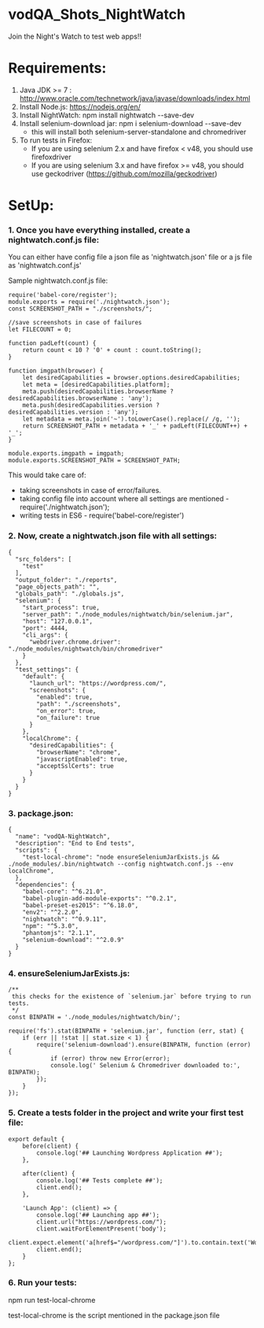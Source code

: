 # vodQA_Shots_NightWatch
Join the Night's Watch to test web apps!!

# Requirements:
1. Java JDK >= 7 : http://www.oracle.com/technetwork/java/javase/downloads/index.html
2. Install Node.js: https://nodejs.org/en/ 
3. Install NightWatch: npm install nightwatch --save-dev
4. Install selenium-download jar: npm i selenium-download --save-dev 
    - this will install both selenium-server-standalone and chromedriver
5. To run tests in Firefox:
    - If you are using selenium 2.x and have firefox < v48, you should use firefoxdriver
    - If you are using selenium 3.x and have firefox >= v48, you should use geckodriver (https://github.com/mozilla/geckodriver)
    
    
# SetUp:
### 1. Once you have everything installed, create a nightwatch.conf.js file:
You can either have config file a json file as 'nightwatch.json' file or a js file as 'nightwatch.conf.js'

Sample nightwatch.conf.js file:

```
require('babel-core/register');
module.exports = require('./nightwatch.json');
const SCREENSHOT_PATH = "./screenshots/";

//save screenshots in case of failures
let FILECOUNT = 0;

function padLeft(count) {
    return count < 10 ? '0' + count : count.toString();
}

function imgpath(browser) {
    let desiredCapabilities = browser.options.desiredCapabilities;
    let meta = [desiredCapabilities.platform];
    meta.push(desiredCapabilities.browserName ? desiredCapabilities.browserName : 'any');
    meta.push(desiredCapabilities.version ? desiredCapabilities.version : 'any');
    let metadata = meta.join('~').toLowerCase().replace(/ /g, '');
    return SCREENSHOT_PATH + metadata + '_' + padLeft(FILECOUNT++) + '_';
}

module.exports.imgpath = imgpath;
module.exports.SCREENSHOT_PATH = SCREENSHOT_PATH;

```
This would take care of:
  - taking screenshots in case of error/failures.
  - taking config file into account where all settings are mentioned - require('./nightwatch.json');
  - writing tests in ES6 - require('babel-core/register')
  
### 2. Now, create a nightwatch.json file with all settings:

```
{
  "src_folders": [
    "test"
  ],
  "output_folder": "./reports",
  "page_objects_path": "",
  "globals_path": "./globals.js",
  "selenium": {
    "start_process": true,
    "server_path": "./node_modules/nightwatch/bin/selenium.jar",
    "host": "127.0.0.1",
    "port": 4444,
    "cli_args": {
      "webdriver.chrome.driver": "./node_modules/nightwatch/bin/chromedriver"
    }
  },
  "test_settings": {
    "default": {
      "launch_url": "https://wordpress.com/",
      "screenshots": {
        "enabled": true,
        "path": "./screenshots",
        "on_error": true,
        "on_failure": true
      }
    },
    "localChrome": {
      "desiredCapabilities": {
        "browserName": "chrome",
        "javascriptEnabled": true,
        "acceptSslCerts": true
      }
    }
  }
}

```

### 3. package.json:

```
{
  "name": "vodQA-NightWatch",
  "description": "End to End tests",
  "scripts": {
    "test-local-chrome": "node ensureSeleniumJarExists.js && ./node_modules/.bin/nightwatch --config nightwatch.conf.js --env localChrome",
  },
  "dependencies": {
    "babel-core": "^6.21.0",
    "babel-plugin-add-module-exports": "^0.2.1",
    "babel-preset-es2015": "^6.18.0",
    "env2": "^2.2.0",
    "nightwatch": "^0.9.11",
    "npm": "^5.3.0",
    "phantomjs": "2.1.1",
    "selenium-download": "^2.0.9"
  }
}
```

### 4. ensureSeleniumJarExists.js:

```
/**
 this checks for the existence of `selenium.jar` before trying to run tests.
 */
const BINPATH = './node_modules/nightwatch/bin/';

require('fs').stat(BINPATH + 'selenium.jar', function (err, stat) {
    if (err || !stat || stat.size < 1) {
        require('selenium-download').ensure(BINPATH, function (error) {
            if (error) throw new Error(error);
            console.log(' Selenium & Chromedriver downloaded to:', BINPATH);
        });
    }
});
```

### 5. Create a tests folder in the project and write your first test file:

```
export default {
    before(client) {
        console.log('## Launching Wordpress Application ##');
    },

    after(client) {
        console.log('## Tests complete ##');
        client.end();
    },

    'Launch App': (client) => {
        console.log('## Launching app ##');
        client.url("https://wordpress.com/");
        client.waitForElementPresent('body');
        client.expect.element('a[href$="/wordpress.com/"]').to.contain.text('WordPress.com');
        client.end();
    }
};
```

### 6. Run your tests:
npm run test-local-chrome

test-local-chrome is the script mentioned in the package.json file


